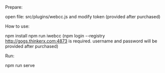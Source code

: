 Prepare:

open file: src/plugins/webcc.js and modify token (provided after purchased)

How to use:

npm install
npm run iwebcc   (npm login --registry http://gogs.thinkerx.com:4873 is required. username and password will be provided after purchased)

Run:

npm run serve
